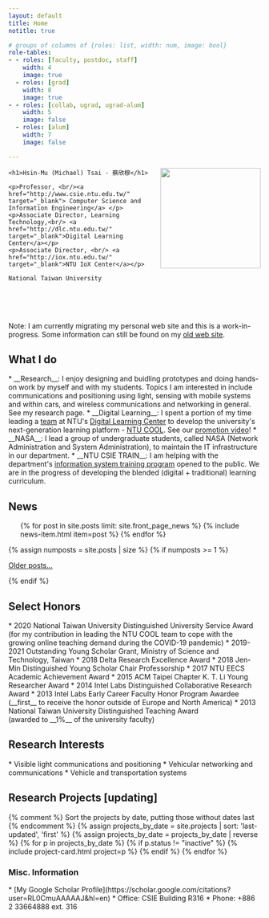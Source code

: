 ```yaml
---
layout: default
title: Home
notitle: true

# groups of columns of {roles: list, width: num, image: bool}
role-tables:
- - roles: [faculty, postdoc, staff]
    width: 4
    image: true
  - roles: [grad]
    width: 8
    image: true
- - roles: [collab, ugrad, ugrad-alum]
    width: 5
    image: false
  - roles: [alum]
    width: 7
    image: false

---
```




<div class="jumbotron"> 
    <!--<img src="img/people/proftsai.png" height=250 align="right"/>-->
   <img class="rounded-circle profile"          
             src="{{site.baseurl}}img/people/proftsai2.jpg" style="float:right;height:200px;"/>

    <h1>Hsin-Mu (Michael) Tsai - 蔡欣穆</h1>

    <p>Professor, <br/><a href="http://www.csie.ntu.edu.tw/" target="_blank"> Computer Science and Information Engineering</a> </p>
    <p>Associate Director, Learning Technology,<br/> <a href="http://dlc.ntu.edu.tw/" target="_blank">Digital Learning Center</a></p>
    <p>Associate Director, <br/> <a href="http://iox.ntu.edu.tw/" target="_blank">NTU IoX Center</a></p>

    National Taiwan University


<br/>    
<br/> 
<br/> 
</div>

Note: I am currently migrating my personal web site and this is a work-in-progress. Some information can still be found on my <a href="http://www.csie.ntu.edu.tw/~hsinmu/wiki/">old web site</a>.

<h2> What I do </h2>
* __Research__: I enjoy designing and buidling prototypes and doing hands-on work by myself and with my students. Topics I am interested in include communications and positioning using light, sensing with mobile systems and within cars, and wireless communications and networking in general. See my research page.
* __Digital Learning__: I spent a portion of my time leading a <a href="http://www.dlc.ntu.edu.tw/tech/">team</a> at NTU's <a href="http://dlc.ntu.edu.tw/">Digital Learning Center</a> to develop the university's next-generation learning platform - <a href="http://www.dlc.ntu.edu.tw/online_resources-ntu-cool/">NTU COOL</a>. See our <a href="https://youtu.be/5nE1Hq4fXO8">promotion video</a>!
* __NASA__: I lead a group of undergraduate students, called NASA (Network Administration and System Administration), to maintain the IT infrastructure in our department.
* __NTU CSIE TRAIN__: I am helping with the department's <a href="https://train.csie.ntu.edu.tw" target="_blank">information system training program</a> opened to the public. We are in the progress of developing the blended (digital + traditional) learning curriculum. 



<section>
    <h2>News</h2>
    <ul class="news list-unstyled">
        {% for post in site.posts limit: site.front_page_news %}
            {% include news-item.html item=post %}
        {% endfor %}
    </ul>
    {% assign numposts = site.posts | size %}
    {% if numposts >= 1 %}
        <p>
            <span class="fa fa-fw fa-history"></span>
            <a href="{{ site.baseurl }}blog.html">Older posts&hellip;</a>
        </p>
    {% endif %}
</section>






<h2> Select Honors </h2>
* 2020 National Taiwan University Distinguished University Service Award<br/> (for my contribution in leading the NTU COOL team to cope with the growing online teaching demand during the COVID-19 pandemic)
* 2019-2021 Outstanding Young Scholar Grant, Ministry of Science and Technology, Taiwan
* 2018 Delta Research Excellence Award
* 2018 Jen-Min Distinguished Young Scholar Chair Professorship
* 2017 NTU EECS Academic Achievement Award
* 2015 ACM Taipei Chapter K. T. Li Young Researcher Award
* 2014 Intel Labs Distinguished Collaborative Research Award
* 2013 Intel Labs Early Career Faculty Honor Program Awardee <br/>
(__first__ to receive the honor outside of Europe and North America) 
* 2013 National Taiwan University Distinguished Teaching Award <br/>
(awarded to __1%__ of the university faculty)


<h2> Research Interests </h2> 
* Visible light communications and positioning
* Vehicular networking and communications
* Vehicle and transportation systems


<section>
    <h2>Research Projects [updating] </h2>
    <div class="card-columns">
        {% comment %}
        Sort the projects by date, putting those without dates last
        {% endcomment %}
        {% assign projects_by_date = site.projects | sort: 'last-updated', 'first' %}
        {% assign projects_by_date = projects_by_date | reverse %}
        {% for p in projects_by_date %}
            {% if p.status != "inactive" %}
                {% include project-card.html project=p %}
            {% endif %}
        {% endfor %}
    </div>
</section>



<h3>Misc. Information</h3>
* [My Google Scholar Profile](https://scholar.google.com/citations?user=RL0CmuAAAAAJ&hl=en)
* Office: CSIE Building R316
* Phone: +886 2 33664888 ext. 316

<!--
<div id="people">
    <h2>People</h2>
    {% for role-table in page.role-tables %}
        <section class="people row justify-content-between">
            {% for role-column in role-table %}
                <div class="col-md-{{ role-column.width }}">
                    {% for role in role-column.roles %}
                        {% include role-people.html role=role image=role-column.image %}
                    {% endfor %}
                </div>
            {% endfor %}
        </section>
    {% endfor %}
</div>
-->
